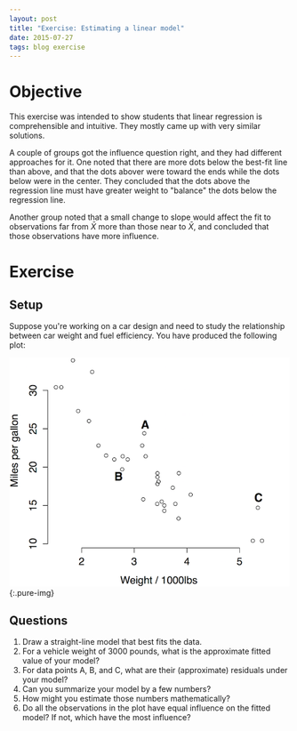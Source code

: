 ```yaml
---
layout: post
title: "Exercise: Estimating a linear model"
date: 2015-07-27
tags: blog exercise
---
```


# Objective
This exercise was intended to show students that linear regression is comprehensible and intuitive. They mostly came up with very similar solutions.

A couple of groups got the influence question right, and they had different approaches for it. One noted that there are more dots below the best-fit line than above, and that the dots abover were toward the ends while the dots below were in the center. They concluded that the dots above the regression line must have greater weight to "balance" the dots below the regression line.

Another group noted that a small change to slope would affect the fit to observations far from ${\bar X}$ more than those near to ${\bar X}$, and concluded that those observations have more influence.

# Exercise

## Setup
Suppose you're working on a car design and need to study the relationship between car weight and fuel efficiency. You have produced the following plot:

![Fuel efficiency of several car models versus their weight](/images/2015/7/27/mpg.png){:.pure-img}

## Questions

1. Draw a straight-line model that best fits the data.
2. For a vehicle weight of 3000 pounds, what is the approximate fitted value of your model?
3. For data points A, B, and C, what are their (approximate) residuals under your model?
4. Can you summarize your model by a few numbers?
5. How might you estimate those numbers mathematically?
6. Do all the observations in the plot have equal influence on the fitted model? If not, which have the most influence?